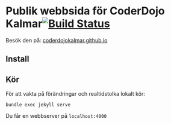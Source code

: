 # Publik webbsida för CoderDojo Kalmar[![Build Status](https://travis-ci.org/coderdojokalmar/coderdojokalmar.github.io.svg?branch=master)](https://travis-ci.org/coderdojokalmar/coderdojokalmar.github.io)

Besök den på: [coderdojokalmar.github.io](http://coderdojokalmar.github.io)

## Install


## Kör
För att vakta på förändringar och realtidstolka lokalt kör:

`bundle exec jekyll serve`

Du får en webbserver på `localhost:4000`